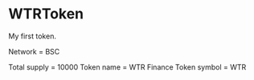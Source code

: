 # WTRToken
My first token.

Network = BSC

Total supply = 10000
Token name = WTR Finance
Token symbol = WTR
